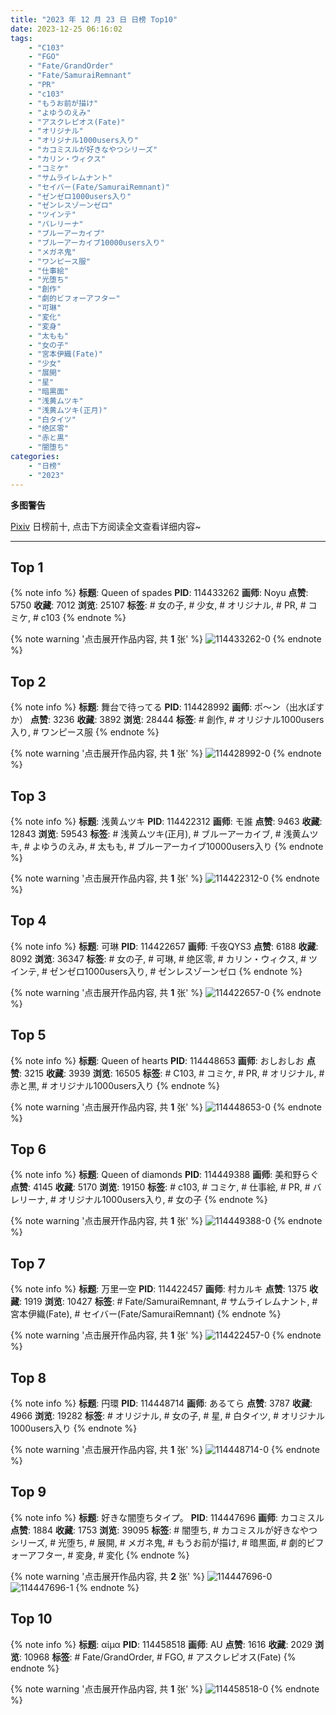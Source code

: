 ```yaml
---
title: "2023 年 12 月 23 日 日榜 Top10"
date: 2023-12-25 06:16:02
tags:
    - "C103"
    - "FGO"
    - "Fate/GrandOrder"
    - "Fate/SamuraiRemnant"
    - "PR"
    - "c103"
    - "もうお前が描け"
    - "よゆうのえみ"
    - "アスクレピオス(Fate)"
    - "オリジナル"
    - "オリジナル1000users入り"
    - "カコミスルが好きなやつシリーズ"
    - "カリン・ウィクス"
    - "コミケ"
    - "サムライレムナント"
    - "セイバー(Fate/SamuraiRemnant)"
    - "ゼンゼロ1000users入り"
    - "ゼンレスゾーンゼロ"
    - "ツインテ"
    - "バレリーナ"
    - "ブルーアーカイブ"
    - "ブルーアーカイブ10000users入り"
    - "メガネ鬼"
    - "ワンピース服"
    - "仕事絵"
    - "光堕ち"
    - "創作"
    - "劇的ビフォーアフター"
    - "可琳"
    - "変化"
    - "変身"
    - "太もも"
    - "女の子"
    - "宮本伊織(Fate)"
    - "少女"
    - "展開"
    - "星"
    - "暗黒面"
    - "浅黄ムツキ"
    - "浅黄ムツキ(正月)"
    - "白タイツ"
    - "绝区零"
    - "赤と黒"
    - "闇堕ち"
categories:
    - "日榜"
    - "2023"
---
```


<i class="fa fa-triangle-exclamation"></i>**多图警告**<i class="fa fa-triangle-exclamation"></i>

[Pixiv](https://www.pixiv.net/) 日榜前十, 点击下方阅读全文查看详细内容~

<!-- more -->

---

## Top 1

{% note info %}
**标题**: Queen of spades
**PID**: 114433262 **画师**: Noyu
**点赞**: 5750 **收藏**: 7012 **浏览**: 25107
**标签**: # 女の子, # 少女, # オリジナル, # PR, # コミケ, # c103
{% endnote %}

{% note warning '点击展开作品内容, 共 **1** 张' %}
![114433262-0](https://i.pixiv.re/img-original/img/2023/12/22/13/03/03/114433262_p0.jpg)
{% endnote %}

## Top 2

{% note info %}
**标题**: 舞台で待ってる
**PID**: 114428992 **画师**: ポ～ン（出水ぽすか）
**点赞**: 3236 **收藏**: 3892 **浏览**: 28444
**标签**: # 創作, # オリジナル1000users入り, # ワンピース服
{% endnote %}

{% note warning '点击展开作品内容, 共 **1** 张' %}
![114428992-0](https://i.pixiv.re/img-original/img/2023/12/22/07/30/00/114428992_p0.jpg)
{% endnote %}

## Top 3

{% note info %}
**标题**: 浅黄ムツキ
**PID**: 114422312 **画师**: モ誰
**点赞**: 9463 **收藏**: 12843 **浏览**: 59543
**标签**: # 浅黄ムツキ(正月), # ブルーアーカイブ, # 浅黄ムツキ, # よゆうのえみ, # 太もも, # ブルーアーカイブ10000users入り
{% endnote %}

{% note warning '点击展开作品内容, 共 **1** 张' %}
![114422312-0](https://i.pixiv.re/img-original/img/2023/12/22/00/00/04/114422312_p0.jpg)
{% endnote %}

## Top 4

{% note info %}
**标题**: 可琳
**PID**: 114422657 **画师**: 千夜QYS3
**点赞**: 6188 **收藏**: 8092 **浏览**: 36347
**标签**: # 女の子, # 可琳, # 绝区零, # カリン・ウィクス, # ツインテ, # ゼンゼロ1000users入り, # ゼンレスゾーンゼロ
{% endnote %}

{% note warning '点击展开作品内容, 共 **1** 张' %}
![114422657-0](https://i.pixiv.re/img-original/img/2023/12/22/00/03/05/114422657_p0.jpg)
{% endnote %}

## Top 5

{% note info %}
**标题**: Queen of hearts
**PID**: 114448653 **画师**: おしおしお
**点赞**: 3215 **收藏**: 3939 **浏览**: 16505
**标签**: # C103, # コミケ, # PR, # オリジナル, # 赤と黒, # オリジナル1000users入り
{% endnote %}

{% note warning '点击展开作品内容, 共 **1** 张' %}
![114448653-0](https://i.pixiv.re/img-original/img/2023/12/23/00/00/15/114448653_p0.png)
{% endnote %}

## Top 6

{% note info %}
**标题**: Queen of diamonds
**PID**: 114449388 **画师**: 美和野らぐ
**点赞**: 4145 **收藏**: 5170 **浏览**: 19150
**标签**: # c103, # コミケ, # 仕事絵, # PR, # バレリーナ, # オリジナル1000users入り, # 女の子
{% endnote %}

{% note warning '点击展开作品内容, 共 **1** 张' %}
![114449388-0](https://i.pixiv.re/img-original/img/2023/12/23/00/12/06/114449388_p0.png)
{% endnote %}

## Top 7

{% note info %}
**标题**: 万里一空
**PID**: 114422457 **画师**: 村カルキ
**点赞**: 1375 **收藏**: 1919 **浏览**: 10427
**标签**: # Fate/SamuraiRemnant, # サムライレムナント, # 宮本伊織(Fate), # セイバー(Fate/SamuraiRemnant)
{% endnote %}

{% note warning '点击展开作品内容, 共 **1** 张' %}
![114422457-0](https://i.pixiv.re/img-original/img/2023/12/22/00/00/47/114422457_p0.jpg)
{% endnote %}

## Top 8

{% note info %}
**标题**: 円環
**PID**: 114448714 **画师**: あるてら
**点赞**: 3787 **收藏**: 4966 **浏览**: 19282
**标签**: # オリジナル, # 女の子, # 星, # 白タイツ, # オリジナル1000users入り
{% endnote %}

{% note warning '点击展开作品内容, 共 **1** 张' %}
![114448714-0](https://i.pixiv.re/img-original/img/2023/12/23/00/00/36/114448714_p0.png)
{% endnote %}

## Top 9

{% note info %}
**标题**: 好きな闇堕ちタイプ。
**PID**: 114447696 **画师**: カコミスル
**点赞**: 1884 **收藏**: 1753 **浏览**: 39095
**标签**: # 闇堕ち, # カコミスルが好きなやつシリーズ, # 光堕ち, # 展開, # メガネ鬼, # もうお前が描け, # 暗黒面, # 劇的ビフォーアフター, # 変身, # 変化
{% endnote %}

{% note warning '点击展开作品内容, 共 **2** 张' %}
![114447696-0](https://i.pixiv.re/img-original/img/2023/12/22/23/35/02/114447696_p0.jpg)
![114447696-1](https://i.pixiv.re/img-original/img/2023/12/22/23/35/02/114447696_p1.jpg)
{% endnote %}

## Top 10

{% note info %}
**标题**: αίμα
**PID**: 114458518 **画师**: AU
**点赞**: 1616 **收藏**: 2029 **浏览**: 10968
**标签**: # Fate/GrandOrder, # FGO, # アスクレピオス(Fate)
{% endnote %}

{% note warning '点击展开作品内容, 共 **1** 张' %}
![114458518-0](https://i.pixiv.re/img-original/img/2023/12/23/10/58/35/114458518_p0.png)
{% endnote %}
